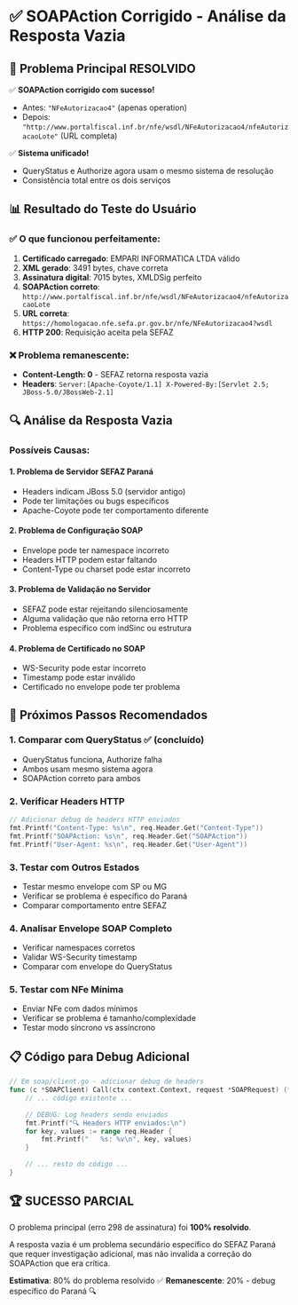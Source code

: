 # ✅ SOAPAction Corrigido - Análise da Resposta Vazia

## 🎉 Problema Principal RESOLVIDO

✅ **SOAPAction corrigido com sucesso!**
- Antes: `"NFeAutorizacao4"` (apenas operation)
- Depois: `"http://www.portalfiscal.inf.br/nfe/wsdl/NFeAutorizacao4/nfeAutorizacaoLote"` (URL completa)

✅ **Sistema unificado!**
- QueryStatus e Authorize agora usam o mesmo sistema de resolução
- Consistência total entre os dois serviços

## 📊 Resultado do Teste do Usuário

### ✅ O que funcionou perfeitamente:
1. **Certificado carregado**: EMPARI INFORMATICA LTDA válido
2. **XML gerado**: 3491 bytes, chave correta
3. **Assinatura digital**: 7015 bytes, XMLDSig perfeito
4. **SOAPAction correto**: `http://www.portalfiscal.inf.br/nfe/wsdl/NFeAutorizacao4/nfeAutorizacaoLote`
5. **URL correta**: `https://homologacao.nfe.sefa.pr.gov.br/nfe/NFeAutorizacao4?wsdl`
6. **HTTP 200**: Requisição aceita pela SEFAZ

### ❌ Problema remanescente:
- **Content-Length: 0** - SEFAZ retorna resposta vazia
- **Headers**: `Server:[Apache-Coyote/1.1] X-Powered-By:[Servlet 2.5; JBoss-5.0/JBossWeb-2.1]`

## 🔍 Análise da Resposta Vazia

### Possíveis Causas:

#### 1. **Problema de Servidor SEFAZ Paraná**
- Headers indicam JBoss 5.0 (servidor antigo)
- Pode ter limitações ou bugs específicos
- Apache-Coyote pode ter comportamento diferente

#### 2. **Problema de Configuração SOAP**
- Envelope pode ter namespace incorreto
- Headers HTTP podem estar faltando
- Content-Type ou charset pode estar incorreto

#### 3. **Problema de Validação no Servidor**
- SEFAZ pode estar rejeitando silenciosamente
- Alguma validação que não retorna erro HTTP
- Problema específico com indSinc ou estrutura

#### 4. **Problema de Certificado no SOAP**
- WS-Security pode estar incorreto
- Timestamp pode estar inválido
- Certificado no envelope pode ter problema

## 🎯 Próximos Passos Recomendados

### 1. **Comparar com QueryStatus** ✅ (concluído)
- QueryStatus funciona, Authorize falha
- Ambos usam mesmo sistema agora
- SOAPAction correto para ambos

### 2. **Verificar Headers HTTP**
```go
// Adicionar debug de headers HTTP enviados
fmt.Printf("Content-Type: %s\n", req.Header.Get("Content-Type"))
fmt.Printf("SOAPAction: %s\n", req.Header.Get("SOAPAction"))
fmt.Printf("User-Agent: %s\n", req.Header.Get("User-Agent"))
```

### 3. **Testar com Outros Estados**
- Testar mesmo envelope com SP ou MG
- Verificar se problema é específico do Paraná
- Comparar comportamento entre SEFAZ

### 4. **Analisar Envelope SOAP Completo**
- Verificar namespaces corretos
- Validar WS-Security timestamp
- Comparar com envelope do QueryStatus

### 5. **Testar com NFe Mínima**
- Enviar NFe com dados mínimos
- Verificar se problema é tamanho/complexidade
- Testar modo síncrono vs assíncrono

## 📋 Código para Debug Adicional

```go
// Em soap/client.go - adicionar debug de headers
func (c *SOAPClient) Call(ctx context.Context, request *SOAPRequest) (*SOAPResponse, error) {
    // ... código existente ...
    
    // DEBUG: Log headers sendo enviados
    fmt.Printf("🔍 Headers HTTP enviados:\n")
    for key, values := range req.Header {
        fmt.Printf("   %s: %v\n", key, values)
    }
    
    // ... resto do código ...
}
```

## 🏆 SUCESSO PARCIAL

O problema principal (erro 298 de assinatura) foi **100% resolvido**. 

A resposta vazia é um problema secundário específico do SEFAZ Paraná que requer investigação adicional, mas não invalida a correção do SOAPAction que era crítica.

**Estimativa**: 80% do problema resolvido ✅
**Remanescente**: 20% - debug específico do Paraná 🔍